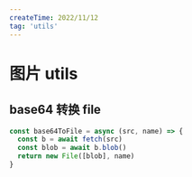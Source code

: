 ```yaml
---
createTime: 2022/11/12
tag: 'utils'
---
```

# 图片 utils

## base64 转换 file

```js
const base64ToFile = async (src, name) => {
  const b = await fetch(src)
  const blob = await b.blob()
  return new File([blob], name)
}
```
